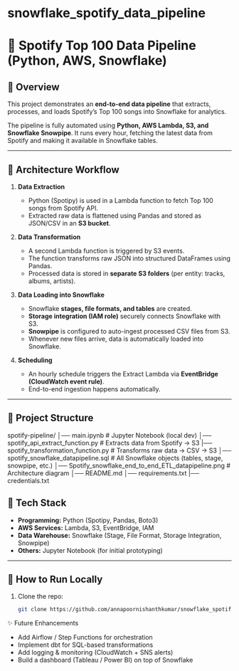 # snowflake_spotify_data_pipeline

# 🎵 Spotify Top 100 Data Pipeline (Python, AWS, Snowflake)

## 📌 Overview
This project demonstrates an **end-to-end data pipeline** that extracts, processes, and loads Spotify’s Top 100 songs into Snowflake for analytics.  

The pipeline is fully automated using **Python, AWS Lambda, S3, and Snowflake Snowpipe**. It runs every hour, fetching the latest data from Spotify and making it available in Snowflake tables.

---

## 🚀 Architecture Workflow

1. **Data Extraction**
   - Python (Spotipy) is used in a Lambda function to fetch Top 100 songs from Spotify API.
   - Extracted raw data is flattened using Pandas and stored as JSON/CSV in an **S3 bucket**.

2. **Data Transformation**
   - A second Lambda function is triggered by S3 events.
   - The function transforms raw JSON into structured DataFrames using Pandas.
   - Processed data is stored in **separate S3 folders** (per entity: tracks, albums, artists).

3. **Data Loading into Snowflake**
   - Snowflake **stages, file formats, and tables** are created.
   - **Storage integration (IAM role)** securely connects Snowflake with S3.
   - **Snowpipe** is configured to auto-ingest processed CSV files from S3.
   - Whenever new files arrive, data is automatically loaded into Snowflake.

4. **Scheduling**
   - An hourly schedule triggers the Extract Lambda via **EventBridge (CloudWatch event rule)**.
   - End-to-end ingestion happens automatically.

---

## 📂 Project Structure
spotify-pipeline/
│── main.ipynb # Jupyter Notebook (local dev)
│── spotify_api_extract_function.py # Extracts data from Spotify → S3
|── spotify_transformation_function.py # Transforms raw data → CSV → S3
│── spotify_snowflake_datapipeline.sql # All Snowflake objects (tables, stage, snowpipe, etc.)
│── Spotify_snowflake_end_to_end_ETL_datapipeline.png # Architecture diagram
│── README.md
│── requirements.txt
|── credentials.txt 

## 🔧 Tech Stack
- **Programming:** Python (Spotipy, Pandas, Boto3)
- **AWS Services:** Lambda, S3, EventBridge, IAM
- **Data Warehouse:** Snowflake (Stage, File Format, Storage Integration, Snowpipe)
- **Others:** Jupyter Notebook (for initial prototyping)

---

## 📝 How to Run Locally
1. Clone the repo:
   ```bash
   git clone https://github.com/annapoornishanthkumar/snowflake_spotify_data_pipeline.git

✨ Future Enhancements

* Add Airflow / Step Functions for orchestration
* Implement dbt for SQL-based transformations
* Add logging & monitoring (CloudWatch + SNS alerts)
* Build a dashboard (Tableau / Power BI) on top of Snowflake
